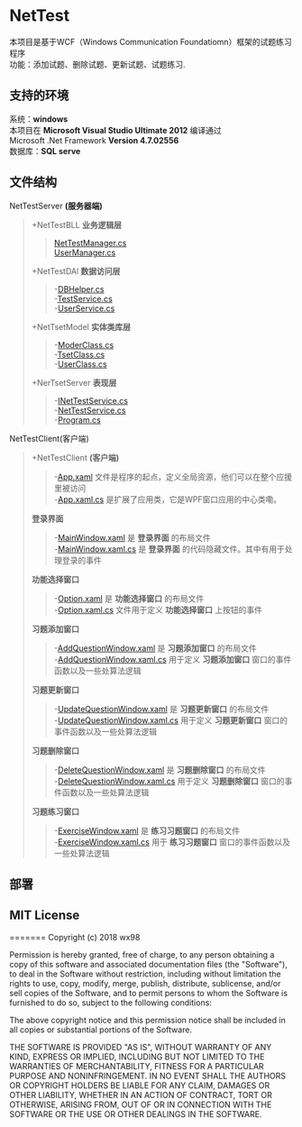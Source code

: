 # NetTest
本项目是基于WCF（Windows Communication Foundatiomn）框架的试题练习程序   
功能：添加试题、删除试题、更新试题、试题练习.
## 支持的环境
系统：__windows__   
本项目在  __Microsoft Visual Studio Ultimate 2012__  编译通过   
Microsoft .Net Framework __Version 4.7.02556__    
数据库：__SQL serve__


## 文件结构
NetTestServer __(服务器端)__   
>+NetTestBLL __业务逻辑层__   
>>[NetTestManager.cs](/NetTestServer/NetTestBLL/TestManager.cs)    
>>[UserManager.cs](/NetTestServer/NetTestBLL/UserManager.cs)   
>
>+NetTestDAl __数据访问层__   
>>-[DBHelper.cs](/NetTestServer/NetTestDAL/DBHelper.cs)   
>>-[TestService.cs](/NetTestServer/NetTestDAL/TestService.cs)      
>>-[UserService.cs](/NetTestServer/NetTestDAL/UserService.cs)   
>
>+NetTsetModel __实体类库层__   
>>-[ModerClass.cs](/NetTestServer/NetTestModel/ModelClass.cs)   
>>-[TsetClass.cs](/NetTestServer/NetTestModel/TestClass.cs)   
>>-[UserClass.cs](/NetTestServer/NetTestModel/UserClass.cs)   
>
>+NerTsetServer   __表现层__   
>>-[INetTestService.cs](/NetTestServer/NetTestServer/INetTestService.cs)   
>>-[NetTestService.cs](/NetTestServer/NetTestServer/NetTestService.cs)    
>>-[Program.cs](/NetTestServer/NetTestServer/Program.cs)   

NetTestClient(客户端)   
>+NetTestClient __(客户端)__    
>
>>-[App.xaml](/NetTestClient/NetTestClient/App.xaml) 文件是程序的起点，定义全局资源，他们可以在整个应援里被访问   
>>-[App.xaml.cs](/NetTestClient/NetTestClient/App.xaml.cs) 是扩展了应用类，它是WPF窗口应用的中心类嘞。  
>
>__登录界面__
>>-[MainWindow.xaml](/NetTestClient/NetTestClient/MainWindow.xaml) 是 __登录界面__ 的布局文件   
>>-[MainWindow.xaml.cs](/NetTestClient/NetTestClient/MainWindow.xaml.cs) 是 __登录界面__ 的代码隐藏文件。其中有用于处理登录的事件    
>
>__功能选择窗口__
>>-[Option.xaml](/NetTestClient/NetTestClient/Option.xaml) 是 __功能选择窗口__ 的布局文件    
>>-[Option.xaml.cs](/NetTestClient/NetTestClient/Option.xaml.cs) 文件用于定义 __功能选择窗口__ 上按钮的事件   
>
>__习题添加窗口__
>>-[AddQuestionWindow.xaml](/NetTestClient/NetTestClient/AddQuestionWindow.xaml) 是 __习题添加窗口__ 的布局文件    
>>-[AddQuestionWindow.xaml.cs](/NetTestClient/NetTestClient/AddQuestionWindow.xaml.cs) 用于定义 __习题添加窗口__  窗口的事件函数以及一些处算法逻辑
>
>__习题更新窗口__
>>-[UpdateQuestionWindow.xaml](/NetTestClient/NetTestClient/UpdateQuestionWindow.xaml) 是 __习题更新窗口__ 的布局文件     
>>-[UpdateQuestionWindow.xaml.cs](/NetTestClient/NetTestClient/UpdateQuestionWindow.xaml.cs)  用于定义 __习题更新窗口__  窗口的事件函数以及一些处算法逻辑  
>
>__习题删除窗口__   
>>-[DeleteQuestionWindow.xaml](/NetTestClient/NetTestClient/DeleteQuestionWindow.xaml) 是 __习题删除窗口__ 的布局文件   
>>-[DeleteQuestionWindow.xaml.cs](/NetTestClient/NetTestClient/DeleteQuestionWindow.xaml.cs) 用于定义 __习题删除窗口__  窗口的事件函数以及一些处算法逻辑
>    
>__习题练习窗口__   
>>-[ExerciseWindow.xaml](/NetTestClient/NetTestClient/ExerciseWindow.xaml) 是 __练习习题窗口__ 的布局文件     
>>-[ExerciseWindow.xaml.cs](/NetTestClient/NetTestClient/ExerciseWindow.xaml.cs) 用于 __练习习题窗口__ 窗口的事件函数以及一些处算法逻辑     

## 部署

## MIT License
=======
Copyright (c) 2018 wx98

Permission is hereby granted, free of charge, to any person obtaining a copy
of this software and associated documentation files (the "Software"), to deal
in the Software without restriction, including without limitation the rights
to use, copy, modify, merge, publish, distribute, sublicense, and/or sell
copies of the Software, and to permit persons to whom the Software is
furnished to do so, subject to the following conditions:

The above copyright notice and this permission notice shall be included in all
copies or substantial portions of the Software.

THE SOFTWARE IS PROVIDED "AS IS", WITHOUT WARRANTY OF ANY KIND, EXPRESS OR
IMPLIED, INCLUDING BUT NOT LIMITED TO THE WARRANTIES OF MERCHANTABILITY,
FITNESS FOR A PARTICULAR PURPOSE AND NONINFRINGEMENT. IN NO EVENT SHALL THE
AUTHORS OR COPYRIGHT HOLDERS BE LIABLE FOR ANY CLAIM, DAMAGES OR OTHER
LIABILITY, WHETHER IN AN ACTION OF CONTRACT, TORT OR OTHERWISE, ARISING FROM,
OUT OF OR IN CONNECTION WITH THE SOFTWARE OR THE USE OR OTHER DEALINGS IN THE
SOFTWARE.
